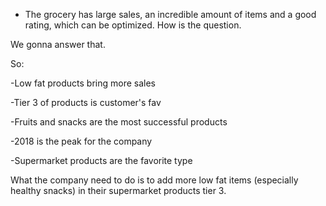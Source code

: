 - The grocery has large sales, an incredible amount of items and a good rating, which can be optimized. How is the question.

We gonna answer that.

So:

-Low fat products bring more sales

-Tier 3 of products is customer's fav

-Fruits and snacks are the most successful products

-2018 is the peak for the company

-Supermarket products are the favorite type


What the company need to do is to add more low fat items (especially healthy snacks) in their supermarket products tier 3.
